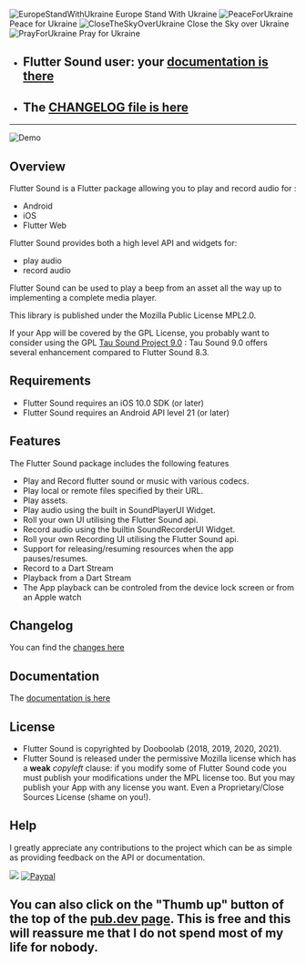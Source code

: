 ![EuropeStandWithUkraine](https://flutter-sound.canardoux.xyz/images/stand-with-ukraine.png)
Europe Stand With Ukraine
![PeaceForUkraine](https://flutter-sound.canardoux.xyz/images/2-year-old-irish-girl-ukrainian.jpg)
Peace for Ukraine
![CloseTheSkyOverUkraine](https://flutter-sound.canardoux.xyz/images/close-the-sky.jpeg)
Close the Sky over Ukraine
![PrayForUkraine](https://flutter-sound.canardoux.xyz/images/banner.png)
Pray for Ukraine
- ## Flutter Sound user: your [documentation is there](https://flutter-sound.canardoux.xyz/readme.html)
- ## The [CHANGELOG file is here](https://flutter-sound.canardoux.xyz/changelog.html)

-----------------------------------------------------------------------------------------------------------------------------------

![Demo](https://user-images.githubusercontent.com/27461460/77531555-77c9ec00-6ed6-11ea-9813-320f943b08cc.gif)

## Overview

Flutter Sound is a Flutter package allowing you to play and record audio for :
- Android
- iOS
- Flutter Web

Flutter Sound provides both a high level API and widgets for:

* play audio
* record audio

Flutter Sound can be used to play a beep from an asset all the way up to implementing a complete media player.

This library is published under the Mozilla Public License MPL2.0. 

If your App will be covered by the GPL License,
you probably want to consider using the GPL [Tau Sound Project 9.0](https://pub.dev/packages/tau_sound) : Tau Sound 9.0 offers several enhancement compared to Flutter Sound 8.3.

## Requirements

- Flutter Sound requires an iOS 10.0 SDK (or later)
- Flutter Sound requires an Android API level 21 (or later)

## Features

The Flutter Sound package includes the following features

- Play and Record flutter sound or music with various codecs.
- Play local or remote files specified by their URL.
- Play assets.
- Play audio using the built in SoundPlayerUI Widget.
- Roll your own UI utilising the Flutter Sound api.
- Record audio using the builtin SoundRecorderUI Widget.
- Roll your own Recording UI utilising the Flutter Sound api.
- Support for releasing/resuming resources when the app pauses/resumes.
- Record to a Dart Stream
- Playback from a Dart Stream
- The App playback can be controled from the device lock screen or from an Apple watch

## Changelog

You can find the [changes here](https://flutter-sound.canardoux.xyz/changelog.html)


## Documentation

The [documentation is here](https://flutter-sound.canardoux.xyz/readme.html)


## License

- Flutter Sound is copyrighted by Dooboolab (2018, 2019, 2020, 2021).
- Flutter Sound is released under the permissive Mozilla license which has a **weak** *copyleft* clause: if you modify some of Flutter Sound code you must publish your modifications under the MPL license too. But you may publish your App with any license you want. Even a Proprietary/Close Sources License (shame on you!).

## Help

I greatly appreciate any contributions to the project which can be as simple as providing feedback on the API or documentation.

<a href="https://www.buymeacoffee.com/larpoux"><img src="https://img.buymeacoffee.com/button-api/?text=Buy me a coffee&emoji=💛&slug=larpoux&button_colour=5F7FFF&font_colour=ffffff&font_family=Cookie&outline_colour=000000&coffee_colour=FFDD00"></a>
[![Paypal](https://www.paypalobjects.com/webstatic/mktg/Logo/pp-logo-100px.png)](https://paypal.me/thetauproject?locale.x=fr_FR)

## You can also click on the "Thumb up" button of the top of the [pub.dev page](https://pub.dev/packages/flutter_sound). This is free and this will reassure me that **I do not spend most of my life for nobody**.


